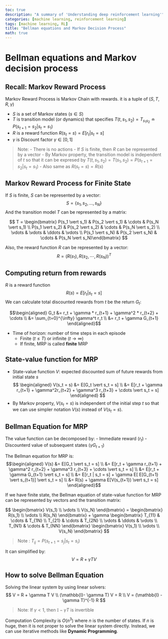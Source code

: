 ```yaml
---
toc: true
description: "A summary of 'Understanding deep reinforcement learning'"
categories: [machine learning, reinforcement learning]
tags: [machine learning, RL]
title: "Bellman equations and Markov Decision Process"
math: true
---
```


# Bellman equations and Markov decision process

## Recall: Markov Reward Process

Markov Reward Process is Markov Chain with rewards. it is a tuple of $(S, T, R, \gamma)$

-   $S$ is a set of Markov states $(s \in S)$
-   $T$ is transition model (or dynamics) that specifies $T(t, s_1, s_2) = T_{s_1s_2} \doteq P(s_{t+1} = s_2 \vert s_t = s_1)$
-   $R$ is a reward function $R(s_t = s) = E[r_t \vert s_t = s]$
-   $\gamma$ is Discount factor $\gamma \in [0, 1]$

> Note: - There is no actions - If $S$ is finite, then $R$ can be represented by a vector - By Markov property, the transition model is independent of $t$ so that it can be expresed by $T(t, s_1, s_2) = T(s_1, s_2) = P(s_{t+1} = s_2 \vert s_t = s_1)$ - Also same as $R(s_t = s) = R(s)$

## Markov Reward Process for Finite State

If $S$ is finite, $S$ can be represented by a vector: $$S=\{s_1, s_2, \dots, s_N \}$$ And the transition model $T$ can be represented by a matrix:

$$ T = \begin{bmatrix} P(s_1 \vert s_1) & P(s_2 \vert s_1) & \cdots & P(s_N \vert s_1) \\ P(s_1 \vert s_2) & P(s_2 \vert s_2) & \cdots & P(s_N \vert s_2) \\ \vdots & \vdots & \ddots & \vdots \\  P(s_1 \vert s_N) & P(s_2 \vert s_N) & \cdots & P(s_N \vert s_N)\end{bmatrix}  $$

Also, the reward function $R$ can be represented by a vector: $$ R = \big( R(s_1), R(s_2, \cdots, R(s_N) \big)^T $$

## Computing return from rewards

$R$ is a reward function $$ R(s) = E[r_t | s_t = s]$$ We can calculate total discounted rewards from $t$ be the return $G_t$:

$$\begin{aligned} G_t &= r_t + \gamma * r_{t+1} + \gamma^2 * r_{t+2} + \cdots \\
&= \sum_{t=0}^{\infty} \gamma^t r_t \\
&= r_t + \gamma G_{t+1}   \end{aligned}$$

-   Time of horizon: number of time steps in each episode
    -   Finite ($t \leq T$) or infinite ($t \rightarrow \infty$)
    -   If finite, MRP is called **finite** MRP

## State-value function for MRP

-   State-value function $V$: expected discounted sum of future rewards from initial state $s$ $$ \begin{aligned} V(s_t = s) &= E[G_t \vert s_t = s] \\
    &= E[r_t + \gamma r_{t+1} + \gamma^2r_{t+2} + \gamma^3 r_{t+3} + \cdots \vert s_t = s] \end{aligned} $$
-   By Markov property, $V(s_t = s)$ is independent of the initial step $t$ so that we can use simpler notation $V(s)$ instead of $V(s_t = s)$.

## Bellman Equation for MRP

The value function can be decomposed by: - Immediate reward ($r_t$) - Discounterd value of subsequent states ($\gamma G_{t+1}$)

The Bellman equation for MRP is: $$\begin{aligned} V(s) &= E[G_t \vert s_t = s] \\
&= E[r_t + \gamma r_{t+1} + \gamma^2 r_{t+2} + \gamma^3 r_{t+3} + \cdots \vert s_t = s] \\
&= E[r_t + \gamma G_{t+1} \vert s_t = s] \\
&= E[r_t | s_t = s] + \gamma E[ E[G_{t+1} \vert s_{t+1}] \vert s_t = s] \\
&= R(s) + \gamma E[V(s_{t+1}) \vert s_t = s]  \end{aligned}$$

If we have finite state, the Bellman equation of state-value function for MRP can be represented by vectors and the transition matrix:

$$ \begin{bmatrix} V(s_1) \\ \vdots \\ V(s_N) \end{bmatrix} = \begin{bmatrix} R(s_1) \\ \vdots \\ R(s_N) \end{bmatrix} + \gamma 
\begin{bmatrix} T_{11} & \cdots & T_{1N} \\ T_{21} & \cdots & T_{2N} \\ \vdots & \ddots & \vdots \\ T_{N1} & \cdots & T_{NN} \end{bmatrix} 
\begin{bmatrix} V(s_1) \\ \vdots \\ V(s_N) \end{bmatrix} $$

> Note : $T_{ij} = P(s_{t+1} = s_j \vert s_t = s_i)$

It can simplified by: $$ V = R + \gamma T V $$

## How to solve Bellman Equation

Solving the linear system by using linear solvers: $$ V = R + \gamma T V \\ (\mathbb{I}- \gamma T) V = R \\ V = (\mathbb{I} - \gamma T)^{-1} R $$

> Note: If $\gamma < 1$, then $\mathbb{I}- \gamma T$ is invertible

Computation Complexity is $O(n^3)$ where $n$ is the number of states. If $n$ is huge, then it is not proper to solve the linear system directly. Instead, we can use iterative methods like **Dynamic Programming**.